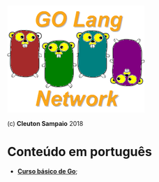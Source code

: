 ![](../golangnetwork-logo.png)

(c) **Cleuton Sampaio** 2018

# Conteúdo em português

- [**Curso básico de Go**](./curso.md);